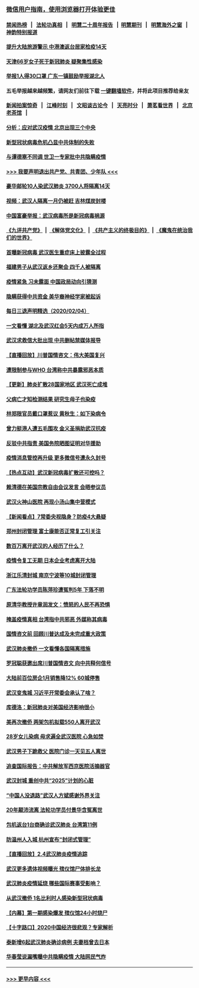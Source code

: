 ### [微信用户指南，使用浏览器打开体验更佳](https://github.com/gfw-breaker/banned-news1/blob/master/indexes/wechat-guide.md?t=0)
#### [禁闻热榜](热点新闻.md?t=0)  &nbsp;&nbsp;|&nbsp;&nbsp; [法轮功真相](https://github.com/gfw-breaker/truth/blob/master/README.md?t=0) &nbsp;&nbsp;|&nbsp;&nbsp; [明慧二十周年报告](https://github.com/gfw-breaker/mh-reports/blob/master/README.md?t=0) &nbsp;&nbsp;|&nbsp;&nbsp;[明慧期刊](https://github.com/gfw-breaker/mh-qikan) &nbsp;&nbsp;|&nbsp;&nbsp; [明慧海外之窗](https://github.com/gfw-breaker/mh-news/blob/master/README.md?t=0) &nbsp;&nbsp;|&nbsp;&nbsp; [神韵特别报道](https://github.com/gfw-breaker/mh-news/blob/master/shenyun.md?t=0)
#### [提升大陆旅游警示 中港澳返台居家检疫14天](../pages/nsc413/n11845862.md?t=02051744) 
#### [天津66岁女子死于新冠肺炎 疑聚集性感染](../pages/nsc413/n11845909.md?t=02051744) 
#### [举报1人得30口罩 广东一镇鼓励举报湖北人](../pages/nsc413/n11845622.md?t=02051744) 
#### 五毛举报越来越频繁，请网友们前往下载 [一键翻墙软件](https://github.com/gfw-breaker/ssr-accounts)，并将此项目推荐给亲友
#### [新闻拍案惊奇](https://github.com/gfw-breaker/banned-news1/blob/master/pages/link4.md) &nbsp;&nbsp;|&nbsp;&nbsp; [江峰时刻](https://github.com/gfw-breaker/banned-news1/blob/master/pages/link4.md) &nbsp;&nbsp;|&nbsp;&nbsp; [文昭谈古论今](https://github.com/gfw-breaker/banned-news1/blob/master/pages/link4.md) &nbsp;&nbsp;|&nbsp;&nbsp; [天亮时分](https://github.com/gfw-breaker/banned-news1/blob/master/pages/link4.md) &nbsp;&nbsp;|&nbsp;&nbsp; [萧茗看世界](https://github.com/gfw-breaker/banned-news1/blob/master/pages/link4.md) &nbsp;&nbsp;|&nbsp;&nbsp; [北京老茶馆](https://github.com/gfw-breaker/banned-news1/blob/master/pages/link4.md) &nbsp;&nbsp;|&nbsp;&nbsp; 
#### [分析：应对武汉疫情 北京出现三个中央](../pages/nsc413/n11845850.md?t=02051744) 
#### [新型冠状病毒危机凸显中共体制的失败](../pages/nsc413/n11844970.md?t=02051744) 
#### [与谭德塞不同调 世卫一专家批中共隐瞒疫情](../pages/nsc413/n11845278.md?t=02051744) 
#### [>>> 我要声明退出共产党、共青团、少年队 <<<](https://github.com/begood0513/goodnews/blob/master/quit/letter.md) 
#### [豪华邮轮10人染武汉肺炎 3700人将隔离14天](../pages/nsc413/n11845543.md?t=02051744) 
#### [视频：武汉人隔离一月仍被赶 吉林煤炭封楼](../pages/nsc413/n11845570.md?t=02051744) 
#### [中国富豪举报：武汉病毒所是新冠病毒祸源](../pages/nsc413/n11844943.md?t=02051744) 
#### [《九评共产党》](https://github.com/begood0513/9ping.md/blob/master/README.md) &nbsp;|&nbsp; [《解体党文化》](../../../../jtdwh.md/blob/master/README.md)  &nbsp;|&nbsp; [《共产主义的终极目的》](../../../../gczydzjmd.md/blob/master/README.md) &nbsp;|&nbsp; [《魔鬼在统治我们的世界》](../../../../mgztzwmdsj.md/blob/master/README.md) 
#### [首曝新冠病毒 武汉医生重症床上披露全过程](../pages/nsc413/n11845150.md?t=02051744) 
#### [福建男子从武汉返乡还聚会 四千人被隔离](../pages/nsc413/n11845352.md?t=02051744) 
#### [疫情紧急 习未露面 中国政局动向引猜测](../pages/nsc413/n11845224.md?t=02051744) 
#### [隐瞒获得中共资金 美华裔神经学家被起诉](../pages/nsc413/n11844879.md?t=02051744) 
#### [每日三退声明精选（2020/02/04）](../pages/nsc413/n11845335.md?t=02051744) 
#### [一文看懂 湖北及武汉红会5天内成万人所指](../pages/nsc413/n11844315.md?t=02051744) 
#### [武汉求救信大批出现 中共删帖禁媒体报导](../pages/nsc413/n11845064.md?t=02051744) 
#### [【直播回放】川普国情咨文：伟大美国复兴](../pages/nsc413/n11842079.md?t=02051744) 
#### [遭限制参与WHO 台湾称中共暴露邪恶本质](../pages/nsc413/n11844351.md?t=02051744) 
#### [【更新】肺炎扩散28国家地区 武汉死亡成堆](../pages/nsc413/n11801312.md?t=02051744) 
#### [父病亡才知检测结果 研究生母子也染疫](../pages/nsc413/n11845059.md?t=02051744) 
#### [林郑限官员戴口罩惹议 黄秋生：如下染病令](../pages/nsc413/n11844529.md?t=02051744) 
#### [曾力挺港人遭五毛围攻 金义圣捐助武汉抗疫](../pages/nsc413/n11844707.md?t=02051744) 
#### [反驳中共指责 美国务院晒图证明对华援助](../pages/nsc413/n11844859.md?t=02051744) 
#### [疫情消息管控再升级 更多微信号遭永久封号](../pages/nsc413/n11844902.md?t=02051744) 
#### [【热点互动】武汉新冠病毒扩散还可控吗？](../pages/nsc413/n11844750.md?t=02051744) 
#### [赖清德在美国宗教自由会议发言 会晤参议员](../pages/nsc413/n11844836.md?t=02051744) 
#### [武汉火神山医院 再现小汤山集中营模式](../pages/nsc413/n11844763.md?t=02051744) 
#### [【新闻看点】7常委央视隐身？防疫4大悬疑](../pages/nsc413/n11844611.md?t=02051744) 
#### [郑州封闭管理 富士康能否正常复工引关注](../pages/nsc413/n11844727.md?t=02051744) 
#### [数百万离开武汉的人经历了什么？](../pages/nsc413/n11844742.md?t=02051744) 
#### [疫情令复工无期  日本企业考虑离开大陆](../pages/nsc413/n11844585.md?t=02051744) 
#### [浙江乐清封城 南京宁波等10城封闭管理](../pages/nsc413/n11844464.md?t=02051744) 
#### [广东法轮功学员陈萍珍遭冤判5年 下落不明](../pages/nsc413/n11844088.md?t=02051744) 
#### [原清华教授许章润发文：愤怒的人民不再恐惧](../pages/nsc413/n11844347.md?t=02051744) 
#### [掩盖疫情真相 台湾指中共邪恶 外媒称其病毒](../pages/nsc413/n11844401.md?t=02051744) 
#### [国情咨文前 回顾川普达成及未完成重大政策](../pages/nsc413/n11844581.md?t=02051744) 
#### [武汉肺炎撤侨 一文看懂各国隔离措施](../pages/nsc413/n11844216.md?t=02051744) 
#### [罗冠聪获邀出席川普国情咨文 向中共释何信号](../pages/nsc413/n11844355.md?t=02051744) 
#### [大陆前百位房企1月销售降12% 60城停售](../pages/nsc413/n11844398.md?t=02051744) 
#### [武汉变鬼城 习近平开常委会承认了啥？](../pages/nsc413/n11844218.md?t=02051744) 
#### [库德洛：新冠肺炎对美国经济影响很小](../pages/nsc413/n11844418.md?t=02051744) 
#### [美再次撤侨 两架包机拟载550人离开武汉](../pages/nsc413/n11844407.md?t=02051744) 
#### [28岁女儿染病 母求遍全武汉医院 心急如焚](../pages/nsc413/n11844302.md?t=02051744) 
#### [武汉男子下跪救父 医院门诊一天见五人离世](../pages/nsc413/n11844073.md?t=02051744) 
#### [追查国际报告：中共解放军西京医院活摘器官](../pages/nsc413/n11838359.md?t=02051744) 
#### [武汉封城 重创中共“2025”计划的心脏](../pages/nsc413/n11843972.md?t=02051744) 
#### [“中国人没退路”武汉人方斌感谢外界关注](../pages/nsc413/n11843517.md?t=02051744) 
#### [20年颠沛流离 法轮功学员付景华含冤离世](../pages/nsc413/n11841986.md?t=02051744) 
#### [包机返台1台商确诊武汉肺炎 台湾第11例](../pages/nsc413/n11844182.md?t=02051744) 
#### [防温州人入城 杭州宣布“封闭式管理”](../pages/nsc413/n11844139.md?t=02051744) 
#### [【直播回放】2.4武汉肺炎疫情追踪](../pages/nsc413/n11844032.md?t=02051744) 
#### [武汉更多遗体视频曝光 殡仪馆尸体排长龙](../pages/nsc413/n11844057.md?t=02051744) 
#### [武汉肺炎疫情延烧 哪些国际赛事受影响？](../pages/nsc413/n11843958.md?t=02051744) 
#### [从武汉撤侨 1名比利时人感染新型冠状病毒](../pages/nsc413/n11843977.md?t=02051744) 
#### [【内幕】第一期感染爆发 殡仪馆24小时烧尸](../pages/nsc413/n11843944.md?t=02051744) 
#### [【十字路口】2020中国经济很悲观？专家解析](../pages/nsc413/n11842696.md?t=02051744) 
#### [泰新增6起武汉肺炎确诊病例 夫妻档曾去日本](../pages/nsc413/n11843900.md?t=02051744) 
#### [华春莹说漏嘴曝中共隐瞒疫情 大陆网民气炸](../pages/nsc413/n11843863.md?t=02051744) 

----
#### [ >>> 更早内容 <<< ](../indexes/nsc413-earlier.md)
